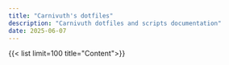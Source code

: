 ```yaml
---
title: "Carnivuth's dotfiles"
description: "Carnivuth dotfiles and scripts documentation"
date: 2025-06-07
---
```


{{< list limit=100 title="Content">}}
